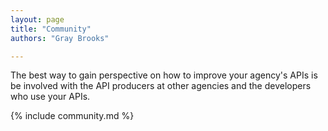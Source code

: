 ```yaml
---
layout: page
title: "Community"
authors: "Gray Brooks"

---
```

The best way to gain perspective on how to improve your agency's APIs is be involved with the API producers at other agencies and the developers who use your APIs.  

{% include community.md %}

